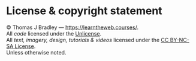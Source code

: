 # License & copyright statement

© Thomas J Bradley — <https://learntheweb.courses/>.<br>
All *code* licensed under the [Unlicense](UNLICENSE).<br>
All *text, imagery, design, tutorials & videos* licensed under the [CC BY-NC-SA License](http://creativecommons.org/licenses/by-nc-sa/4.0/).<br>
Unless otherwise noted.

